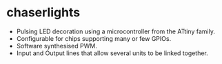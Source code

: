 # chaserlights

- Pulsing LED decoration using a microcontroller from the ATtiny family.
- Configurable for chips supporting many or few GPIOs.
- Software synthesised PWM.
- Input and Output lines that allow several units to be linked together.
